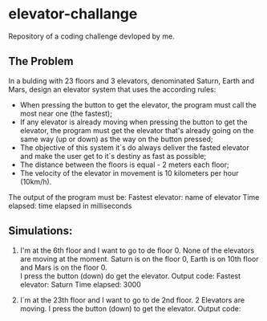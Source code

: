 # elevator-challange
Repository of a coding challenge devloped by me.

## The Problem
In a bulding with 23 floors and 3 elevators, denominated Saturn, Earth and Mars, design an elevator system that uses the according rules:
  - When pressing the button to get the elevator, the program must call the most near one (the fastest); 
  - If any elevator is already moving when pressing the button to get the elevator, the program must 
  get the elevator that's already going on the same way (up or down) as the way on the button pressed;
  - The objective of this system it´s do always deliver the fasted elevator and make the user get to it´s
  destiny as fast as possible;
  - The distance between the floors is equal - 2 meters each floor;
  - The velocity of the elevator in movement is 10 kilometers per hour (10km/h). 

  The output of the program must be: 
  Fastest elevator: name of elevator
  Time elapsed: time elapsed in milliseconds

  ## Simulations: 

  1. I'm at the 6th floor and I want to go to de floor 0. None of the elevators are moving at the moment.
  Saturn is on the floor 0, Earth is on 10th floor and Mars is on the floor 0.  
  I press the button (down) do get the elevator.
  Output code: 
  Fastest elevator: Saturn
  Time elapsed: 3000

  2. I´m at the 23th floor and I want to go to de 2nd floor. 2 Elevators are moving. I press the button (down)
  to get the elevator. 
  Output code: 
